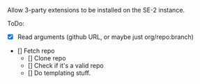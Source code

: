 Allow 3-party extensions to be installed on the SE-2 instance.

ToDo:

- [x] Read arguments (github URL, or maybe just org/repo:branch)
- [] Fetch repo
  - [] Clone repo
  - [] Check if it's a valid repo
  - [] Do templating stuff.
